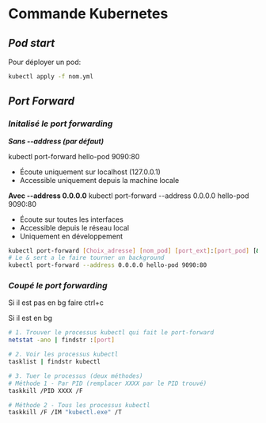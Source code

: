 # Commande Kubernetes 
## *Pod start*

Pour déployer un pod:
```sh
kubectl apply -f nom.yml
```
## *Port Forward*

### *Initalisé le port forwarding*

**_Sans --address (par défaut)_**

kubectl port-forward hello-pod 9090:80
- Écoute uniquement sur localhost (127.0.0.1)
- Accessible uniquement depuis la machine locale

**Avec --address 0.0.0.0**
kubectl port-forward --address 0.0.0.0 hello-pod 9090:80
- Écoute sur toutes les interfaces
- Accessible depuis le réseau local
- Uniquement en développement
  

```sh
kubectl port-forward [Choix_adresse] [nom_pod] [port_ext]:[port_pod] [&] 
# Le & sert a le faire tourner un background
kubectl port-forward --address 0.0.0.0 hello-pod 9090:80 
```
### *Coupé le port forwarding*

Si il est pas en bg faire ctrl+c

Si il est en bg

```sh
# 1. Trouver le processus kubectl qui fait le port-forward
netstat -ano | findstr :[port]

# 2. Voir les processus kubectl
tasklist | findstr kubectl

# 3. Tuer le processus (deux méthodes)
# Méthode 1 - Par PID (remplacer XXXX par le PID trouvé)
taskkill /PID XXXX /F

# Méthode 2 - Tous les processus kubectl
taskkill /F /IM "kubectl.exe" /T
```